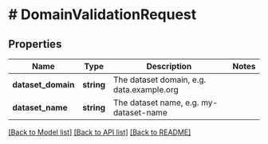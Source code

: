 # # DomainValidationRequest

## Properties

Name | Type | Description | Notes
------------ | ------------- | ------------- | -------------
**dataset_domain** | **string** | The dataset domain, e.g. data.example.org |
**dataset_name** | **string** | The dataset name, e.g. my-dataset-name |

[[Back to Model list]](../../README.md#models) [[Back to API list]](../../README.md#endpoints) [[Back to README]](../../README.md)
